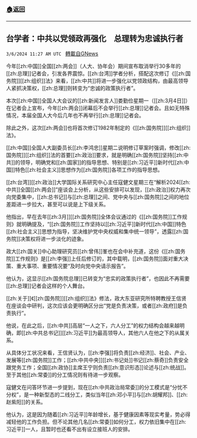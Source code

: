 ###  [:house:返回](README.md)
---


## 台学者：中共以党领政再强化　总理转为忠诚执行者
`3/6/2024 11:27 AM UTC ` [轉載自GNews](https://gnews.org/articles/2370445)

今年[[zh:中国]]全国[[zh:两会]]（人大、协年会）期间宣布取消举行30多年的[[zh:总理]]记者会，引发各界震惊。[[zh:台湾]]学者分析，搭配这次修订《[[zh:国务院]][[zh:组织]]法》来看，[[zh:中共]]将进一步强化以党领政结构，由最高领导人紧抓决策权，[[zh:总理]]则转变为“忠诚的政策执行者”。

本次[[zh:中国]]全国人大会议的[[zh:新闻发言人]]娄勤俭星期一（[[zh:3月4日]]）在记者会上宣布，今年[[zh:两会]]闭幕后不会举行[[zh:总理]]记者会。且如无特殊情况，本届全国人大今后几年也不再举行[[zh:总理]]记者会。

除此之外，这次[[zh:两会]]也将首次修订1982年制定的《[[zh:国务院]][[zh:组织]]法》。

[[zh:中国]]全国人大副委员长[[zh:李鸿忠]]星期二说明修订草案时强调，修改[[zh:国务院]][[zh:组织]]法的首要[[zh:政治]]要求，就是明确[[zh:国务院]]坚持[[zh:中共]]的领导，明确党和[[zh:国家]]的指导思想、特别是[[zh:习近平]]新时代[[zh:中国]]特色[[zh:社会主义]]思想作为[[zh:国务院]]各项工作的指导思想。

[[zh:台湾]][[zh:政治]]大学国际关系研究中心主任寇健文星期三在“解析2024[[zh:中共]]全国[[zh:两会]]”座谈会上分析，从这些安排可以发现，[[zh:政治]]权力再次向党委集中，[[zh:总书记]]与[[zh:总理]]之间、党中央与[[zh:国务院]]之间的地位差距进一步拉大，甚至可以说是上下级关系。

他指出，早在去年[[zh:3月]][[zh:国务院]]全体会议通过的《[[zh:国务院]]工作规则》就明确提及，“[[zh:国务院]]工作坚持以[[zh:习近平]]新时代[[zh:中国]]特色[[zh:社会主义]]思想为指导，坚决维护党中央权威和集中统一领导”，透露[[zh:国务院]]决策权将进一步淡化的迹象。

政大[[zh:国关]]中心助理研究员[[zh:曾伟]]峯也在会中补充道，这份《[[zh:国务院]]工作规则》是[[zh:李强]]上任后修订的，其中载明，[[zh:国务院]]面对重大决策、重大事项、重要情况要“及时向党中央请示报告”。

他认为，这显示[[zh:国务院总理]]已转变为“忠实的政策执行者”，也因此不再需要[[zh:总理]]记者会这样的个人舞台。

[[zh:关于]]《[[zh:国务院]][[zh:组织]]法》修法，政大东亚研究所特聘教授王信贤在座谈会中研判，这次应该会更明确区分出“党是负责决策，或者[[zh:政府]]是负责执行”。

他说，在此之后，[[zh:中共]]高层“一人之下，六人分工”的权力结构会越来越明确，即[[zh:中共总书记]][[zh:习近平]]为最高领导人，其他六人在他之下的从属关系。

从具体分工状况来看，王信贤认为，[[zh:李强]]将负责[[zh:经济]]、社会、产业、发展等[[zh:国务院]]工作；[[zh:中共中央]][[zh:书记处]]书记[[zh:蔡奇]]负责安全跟党务工作；全国[[zh:政协]]主席王宁则负责[[zh:意识形态]]论述与[[zh:统战]]。至于其他[[zh:常委]]的分工情况则有待进一步观察。

寇健文在问答环节进一步提到，现在[[zh:中共政治局常委]]的分工模式是“分忧不分权”，是一种新型态的二线分工，类似当年[[zh:邓小平]]与[[zh:胡耀邦]]、[[zh:赵紫阳]]的关系。

他认为，这是因为随着[[zh:习近平]]年龄增长，基于健康因素等现实考量，势必得减轻他的工作负担。但不论其他几名[[zh:常委]]如何分工，权力依旧集中在[[zh:习近平]]一人，且暂时也还看不出有设立接班人的安排。
